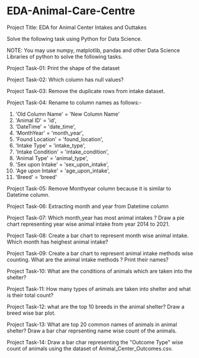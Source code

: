 # EDA-Animal-Care-Centre

Project Title:  EDA for Animal Center Intakes and Outtakes

Solve the following task using Python for Data Science.

NOTE:  You may use numpy, matplotlib, pandas and other Data Science Libraries of python to solve the following tasks.


Project Task-01: Print the shape of the dataset

Project Task-02: Which column has null values?

Project Task-03: Remove the duplicate rows from intake dataset.

Project Task-04: Rename to column names as follows:-
1) 'Old Column Name' = 'New Column Name'
2) 'Animal ID' = 'id',
3) 'DateTime' = 'date_time',
4) 'MonthYear' = 'month_year',
5) 'Found Location' = 'found_location',
6) 'Intake Type' = 'intake_type',
7) 'Intake Condition' = 'intake_condition',
8) 'Animal Type' = 'animal_type',
9) 'Sex upon Intake' = 'sex_upon_intake',
10) 'Age upon Intake' = 'age_upon_intake',
11) 'Breed' = 'breed'

Project Task-05: Remove Monthyear column because it is similar to Datetime column.

Project Task-06: Extracting month and year from Datetime column

Project Task-07: Which month,year has most animal intakes ?
Draw a pie chart representing year wise animal intake from year 2014 to 2021.

Project Task-08: Create a bar chart to represent month wise animal intake.
Which month has heighest animal intake?

Project Task-09: Create a bar chart to represent animal intake methods wise counting.
What are the animal intake methods ? Print their names?

Project Task-10: What are the conditions of animals which are taken into the shelter?

Project Task-11: How many types of animals are taken into shelter and what is their total count?

Project Task-12: what are the top 10 breeds in the animal shelter?
Draw a breed wise bar plot.

Project Task-13: What are top 20 common names of animals in animal shelter?
Draw a bar char reprsenting name wise count of the animals.

Project Task-14: Draw a bar char representing the "Outcome Type" wise count of animals using the dataset of Animal_Center_Outcomes.csv.
